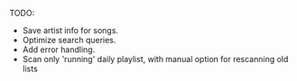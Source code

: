 TODO:

* Save artist info for songs.
* Optimize search queries.
* Add error handling.
* Scan only 'running' daily playlist, with manual option for rescanning old lists
